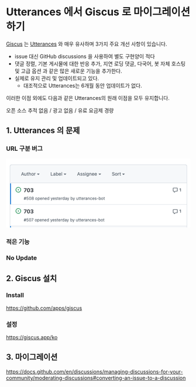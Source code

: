 # Utterances 에서 Giscus 로 마이그레이션하기

[Giscus](https://giscus.app/ko) 는 [Utterances](https://utteranc.es/) 와 매우 유사하며 3가지 주요 개선 사항이 있습니다.

- issue 대신 GitHub discussions 을 사용하여 별도 구현양이 적다
- 댓글 정렬, 기본 게시물에 대한 반응 추가, 지연 로딩 댓글, 다국어, 봇 자체 호스팅 및 고급 옵션 과 같은 많은 새로운 기능을 추가한다.
- 실제로 유지 관리 및 업데이트되고 있다.
  - 대조적으로 Utterances는 6개월 동안 업데이트가 없다.

이러한 이점 외에도 다음과 같은 Utterances의 원래 이점을 모두 유지합니다.

오픈 소스
추적 없음 / 광고 없음 / 유료 요금제
경량

## 1. Utterances 의 문제

### URL 구분 버그

![problem1](./images/problem1.png)

### 적은 기능


### No Update

## 2. Giscus 설치

### Install

https://github.com/apps/giscus

### 설정

https://giscus.app/ko

## 3. 마이그레이션

https://docs.github.com/en/discussions/managing-discussions-for-your-community/moderating-discussions#converting-an-issue-to-a-discussion

